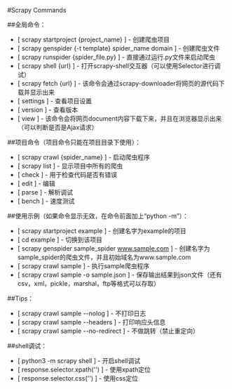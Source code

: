 #Scrapy Commands

##全局命令： 
* [ scrapy startproject {project_name} ]                  - 创建爬虫项目  
* [ scrapy genspider {-t template} spider_name domain ]   - 创建爬虫文件  
* [ scrapy runspider {spider_file.py} ]                   - 直接通过运行.py文件来启动爬虫  
* [ scrapy shell {url} ]                                  - 打开scrapy-shell交互器（可以使用Selector进行调试）  
* [ scrapy fetch {url} ]                                  - 该命令会通过scrapy-downloader将网页的源代码下载并显示出来  
* [ settings ]                                            - 查看项目设置  
* [ version ]                                             - 查看版本
* [ view ]                                                - 该命令会将网页document内容下载下来，并且在浏览器显示出来（可以判断是否是Ajax请求）       

##项目命令（项目命令只能在项目目录下使用）：
* [ scrapy crawl {spider_name} ]    - 启动爬虫程序  
* [ scrapy list ]                   - 显示项目中所有的爬虫  
* [ check ]                         - 用于检查代码是否有错误  
* [ edit ]                          - 编辑  
* [ parse ]                         - 解析调试  
* [ bench ]                         - 速度测试    

##使用示例（如果命令显示无效，在命令前面加上“python -m”）： 
* [ scrapy startproject example ]                       - 创建名字为example的项目  
* [ cd example ]                                        - 切换到该项目  
* [ scrapy genspider sample_spider www.sample.com ]     - 创建名字为sample_spider的爬虫文件，并且初始域名为www.sample.com  
* [ scrapy crawl sample ]                               - 执行sample爬虫程序  
* [ scrapy crawl sample -o sample.json ]                - 保存输出结果到json文件（还有csv，xml，pickle，marshal，ftp等格式可以存取）  

##Tips：
* [ scrapy crawl sample --nolog ]           - 不打印日志  
* [ scrapy crawl sample --headers ]         - 打印响应头信息  
* [ scrapy crawl sample --no-redirect ]     - 不做跳转（禁止重定向）  

##shell调试：
* [ python3 -m scrapy shell ]       - 开启shell调试
* [ response.selector.xpath('') ]   - 使用xpath定位 
* [ response.selector.css('') ]     - 使用css定位
